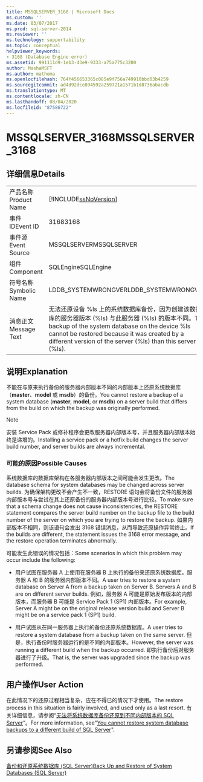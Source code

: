 ```yaml
---
title: MSSQLSERVER_3168 | Microsoft Docs
ms.custom: ''
ms.date: 03/07/2017
ms.prod: sql-server-2014
ms.reviewer: ''
ms.technology: supportability
ms.topic: conceptual
helpviewer_keywords:
- 3168 (Database Engine error)
ms.assetid: 991111d9-1eb3-43e9-9333-a75a775c3200
author: MashaMSFT
ms.author: mathoma
ms.openlocfilehash: 764f456653365c085e9f756a749910bbd03b4259
ms.sourcegitcommit: ad4d92dce894592a259721a1571b1d8736abacdb
ms.translationtype: MT
ms.contentlocale: zh-CN
ms.lasthandoff: 08/04/2020
ms.locfileid: "87586722"
---
```

# <a name="mssqlserver_3168"></a><span data-ttu-id="30664-102">MSSQLSERVER_3168</span><span class="sxs-lookup"><span data-stu-id="30664-102">MSSQLSERVER_3168</span></span>
    
## <a name="details"></a><span data-ttu-id="30664-103">详细信息</span><span class="sxs-lookup"><span data-stu-id="30664-103">Details</span></span>  
  
|||  
|-|-|  
|<span data-ttu-id="30664-104">产品名称</span><span class="sxs-lookup"><span data-stu-id="30664-104">Product Name</span></span>|[!INCLUDE[ssNoVersion](../../includes/ssnoversion-md.md)]|  
|<span data-ttu-id="30664-105">事件 ID</span><span class="sxs-lookup"><span data-stu-id="30664-105">Event ID</span></span>|<span data-ttu-id="30664-106">3168</span><span class="sxs-lookup"><span data-stu-id="30664-106">3168</span></span>|  
|<span data-ttu-id="30664-107">事件源</span><span class="sxs-lookup"><span data-stu-id="30664-107">Event Source</span></span>|<span data-ttu-id="30664-108">MSSQLSERVER</span><span class="sxs-lookup"><span data-stu-id="30664-108">MSSQLSERVER</span></span>|  
|<span data-ttu-id="30664-109">组件</span><span class="sxs-lookup"><span data-stu-id="30664-109">Component</span></span>|<span data-ttu-id="30664-110">SQLEngine</span><span class="sxs-lookup"><span data-stu-id="30664-110">SQLEngine</span></span>|  
|<span data-ttu-id="30664-111">符号名称</span><span class="sxs-lookup"><span data-stu-id="30664-111">Symbolic Name</span></span>|<span data-ttu-id="30664-112">LDDB_SYSTEMWRONGVER</span><span class="sxs-lookup"><span data-stu-id="30664-112">LDDB_SYSTEMWRONGVER</span></span>|  
|<span data-ttu-id="30664-113">消息正文</span><span class="sxs-lookup"><span data-stu-id="30664-113">Message Text</span></span>|<span data-ttu-id="30664-114">无法还原设备 %ls 上的系统数据库备份，因为创建该数据库的服务器版本 (%ls) 与此服务器 (%ls) 的版本不同。</span><span class="sxs-lookup"><span data-stu-id="30664-114">The backup of the system database on the device %ls cannot be restored because it was created by a different version of the server (%ls) than this server (%ls).</span></span>|  
  
## <a name="explanation"></a><span data-ttu-id="30664-115">说明</span><span class="sxs-lookup"><span data-stu-id="30664-115">Explanation</span></span>  
 <span data-ttu-id="30664-116">不能在与原来执行备份的服务器内部版本不同的内部版本上还原系统数据库（**master**、**model** 或 **msdb**）的备份。</span><span class="sxs-lookup"><span data-stu-id="30664-116">You cannot restore a backup of a system database (**master**, **model**, or **msdb**) on a server build that differs from the build on which the backup was originally performed.</span></span>  
  
> [!NOTE]  
>  <span data-ttu-id="30664-117">安装 Service Pack 或修补程序会更改服务器内部版本号，并且服务器内部版本始终是递增的。</span><span class="sxs-lookup"><span data-stu-id="30664-117">Installing a service pack or a hotfix build changes the server build number, and server builds are always incremental.</span></span>  
  
### <a name="possible-causes"></a><span data-ttu-id="30664-118">可能的原因</span><span class="sxs-lookup"><span data-stu-id="30664-118">Possible Causes</span></span>  
 <span data-ttu-id="30664-119">系统数据库的数据库架构在各服务器内部版本之间可能会发生更改。</span><span class="sxs-lookup"><span data-stu-id="30664-119">The database schema for system databases may be changed across server builds.</span></span> <span data-ttu-id="30664-120">为确保架构更改不会产生不一致，RESTORE 语句会将备份文件的服务器内部版本号与尝试在其上还原备份的服务器内部版本号进行比较。</span><span class="sxs-lookup"><span data-stu-id="30664-120">To make sure that a schema change does not cause inconsistencies, the RESTORE statement compares the server build number on the backup file to the build number of the server on which you are trying to restore the backup.</span></span> <span data-ttu-id="30664-121">如果内部版本不相同，则该语句会发出 3168 错误消息，从而导致还原操作异常终止。</span><span class="sxs-lookup"><span data-stu-id="30664-121">If the builds are different, the statement issues the 3168 error message, and the restore operation terminates abnormally.</span></span>  
  
 <span data-ttu-id="30664-122">可能发生此错误的情况包括：</span><span class="sxs-lookup"><span data-stu-id="30664-122">Some scenarios in which this problem may occur include the following:</span></span>  
  
-   <span data-ttu-id="30664-123">用户试图在服务器 A 上使用在服务器 B 上执行的备份来还原系统数据库。服务器 A 和 B 的服务器内部版本不同。</span><span class="sxs-lookup"><span data-stu-id="30664-123">A user tries to restore a system database on Server A from a backup taken on Server B. Servers A and B are on different server builds.</span></span> <span data-ttu-id="30664-124">例如，服务器 A 可能是原始发布版本的内部版本，而服务器 B 可能是 Service Pack 1 (SP1) 内部版本。</span><span class="sxs-lookup"><span data-stu-id="30664-124">For example, Server A might be on the original release version build and Server B might be on a service pack 1 (SP1) build.</span></span>  
  
-   <span data-ttu-id="30664-125">用户试图从在同一服务器上执行的备份还原系统数据库。</span><span class="sxs-lookup"><span data-stu-id="30664-125">A user tries to restore a system database from a backup taken on the same server.</span></span> <span data-ttu-id="30664-126">但是，执行备份时服务器运行的是不同的内部版本。</span><span class="sxs-lookup"><span data-stu-id="30664-126">However, the server was running a different build when the backup occurred.</span></span> <span data-ttu-id="30664-127">即执行备份后对服务器进行了升级。</span><span class="sxs-lookup"><span data-stu-id="30664-127">That is, the server was upgraded since the backup was performed.</span></span>  
  
## <a name="user-action"></a><span data-ttu-id="30664-128">用户操作</span><span class="sxs-lookup"><span data-stu-id="30664-128">User Action</span></span>  
 <span data-ttu-id="30664-129">在此情况下的还原过程相当复杂，应在不得已的情况下才使用。</span><span class="sxs-lookup"><span data-stu-id="30664-129">The restore process in this situation is fairly involved, and used only as a last resort.</span></span> <span data-ttu-id="30664-130">有关详细信息，请参阅“[无法将系统数据库备份还原到不同内部版本的 SQL Server](https://support.microsoft.com/kb/264474)”。</span><span class="sxs-lookup"><span data-stu-id="30664-130">For more information, see"[You cannot restore system database backups to a different build of SQL Server](https://support.microsoft.com/kb/264474)".</span></span>  
  
## <a name="see-also"></a><span data-ttu-id="30664-131">另请参阅</span><span class="sxs-lookup"><span data-stu-id="30664-131">See Also</span></span>  
 [<span data-ttu-id="30664-132">备份和还原系统数据库 (SQL Server)</span><span class="sxs-lookup"><span data-stu-id="30664-132">Back Up and Restore of System Databases &#40;SQL Server&#41;</span></span>](../backup-restore/back-up-and-restore-of-system-databases-sql-server.md)  
  
  

